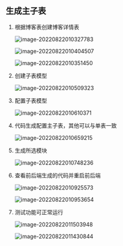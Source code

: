 ## 生成主子表

1. 根据博客表创建博客详情表

   ![image-20220822010327783](../../images/image-20220822010327783.png)

   ![image-20220822010404507](../../images/image-20220822010404507.png)

   ![image-20220822010351450](../../images/image-20220822010351450.png)

2. 创建子表模型

   ![image-20220822010509323](../../images/image-20220822010509323.png)

3. 配置子表模型

   ![image-20220822010610371](../../images/image-20220822010610371.png)

4. 代码生成配置主子表，其他可以与单表一致

   ![image-20220822010659215](../../images/image-20220822010659215.png)

5. 生成所选模块

   ![image-20220822010748236](../../images/image-20220822010748236.png)

6. 查看前后端生成的代码并重启前后端

   ![image-20220822010925573](../../images/image-20220822010925573.png)

   ![image-20220822010953654](../../images/image-20220822010953654.png)

7. 测试功能可正常运行

   ![image-20220822011503948](../../images/image-20220822011503948.png)

   ![image-20220822011430844](../../images/image-20220822011430844.png)